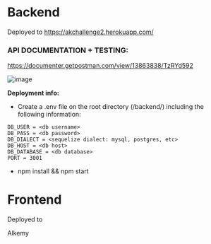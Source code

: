 # Backend

Deployed to https://akchallenge2.herokuapp.com/

### API DOCUMENTATION + TESTING: 

https://documenter.getpostman.com/view/13863838/TzRYd592

![image](https://user-images.githubusercontent.com/23263273/118729714-c4743300-b80c-11eb-85da-133598626c50.png)

**Deployment info:**
- Create a .env file on the root directory (/backend/) including the following information:
```
DB_USER = <db username>
DB_PASS = <db password>
DB_DIALECT = <sequelize dialect: mysql, postgres, etc>
DB_HOST = <db host>
DB_DATABASE = <db database>
PORT = 3001
```
- npm install && npm start

# Frontend

Deployed to 


Alkemy
